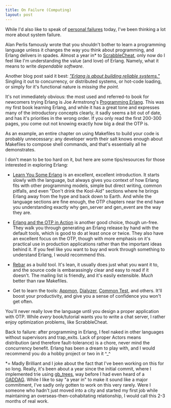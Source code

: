 ```yaml
---
title: On Failure (Computing)
layout: post
---
```


While I'd also like to speak of [personal failures][1] today, I've been thinking
a lot more about system failure.

Alan Perlis famously wrote that you shouldn't bother to learn a programming
language unless it changes the way you think about programming, and Erlang
delivers in spades.  Almost a year in\* to [ScrabbleCheat][2], only now do I
feel like I'm understanding the value (and love) of Erlang. Namely, what it
means to write _dependable software_.

Another blog post said it best: _["Erlang is about building reliable
systems."][3]_  Singling it out to concurrency, or distributed systems, or
hot-code loading, or simply for it's functional nature is _missing the point._

It's not immediately obvious: the most used and referred-to book for
newcomers trying Erlang is Joe Armstrong's [Programming Erlang][4]. This was my
first book learning Erlang, and while it has a great tone and expresses many of
the introductory concepts clearly, it sadly seems a bit out of date, and has
it's priorities in the wrong order.  If you only read the first 200-300 pages,
you come out not knowing exactly how big a deal the OTP is.

As an example, an entire chapter on using Makefiles to build your code is
probably unnecessary: any developer worth their salt knows enough about
Makefiles to compose shell commands, and that's essentially all he demonstrates.

I don't mean to be too hard on it, but here are some tips/resources for those
interested in exploring Erlang:

* [Learn You Some Erlang][5] is an excellent, excellent introduction. It starts
  slowly with the language, but always gives you context of how Erlang fits with
  other programming models, simple but direct writing, common pitfalls, and even
  "Don't drink the Kool-Aid" sections where he brings Erlang away from the hype
  and back down to Earth.  And while the language sections are fine enough, the
  OTP chapters near the end have you understanding exactly why gen\_server and
  gen\_event are the way they are.

* [Erlang and the OTP in Action][6] is another good choice, though un-free.
  They walk you through generating an Erlang release by hand with the default
  tools, which is good to do at least once or twice. They also have an excellent
  focus on the OTP, though with more emphasis on it's practical use in
  production applications rather than the important ideas behind it. If you feel
  like you want to buy and work through something to understand Erlang, I would
  recommend this.

* [Rebar][7] as a build tool.  It's lean, it usually does just what you want it
  to, and the source code is embarassingly clear and easy to read if it doesn't.
  The mailing list is friendly, and it's easily extensible. _Much_ better than
  raw Makefiles.

* Get to learn the tools: [Appmon][9], [Dialyzer][10], [Common Test][11], and
  others. It'll boost your productivity, and give you a sense of confidence you
  won't get often.

You'll never really love the language until you design a proper application with
OTP. While _every_ book/tutorial wants you to write a chat server, I rather
enjoy optimization problems, like ScrabbleCheat.

Back to failure: after programming in Erlang, I feel naked in other languages
without supervisors and trap\_exits. Lack of proper Actors means distribution
(and therefore fault-tolerance) is a chore, never mind the concurrency benefit.
Erlang has been a dream to play with, and I would recommend you do a hobby
project or two in it ^_^

\*= Madly Brilliant and I joke about the fact that I've been working on this for
so long.  Really, it's been about a year since the initial commit, where I
implemented trie using [gb\_trees][7], way before I had even heard of a
[GADDAG][8]. While I like to say "a year in" to make it sound like a major
commitment, I've sadly only gotten to work on this very rarely. Were I someone
who hadn't just moved into a city and started my first job while maintaining an
overseas-then-cohabitating relationship, I would call this 2-3 months of real
work.

   [1]: http://morepaul.com/2011/05/on-failure-personal.html
   [2]: http://github.com/paul-meier/ScrabbleCheat
   [3]: http://www.javalimit.com/2011/05/erlang-is-not-a-concurrent-functional-programming-language.html
   [4]: http://pragprog.com/book/jaerlang/programming-erlang
   [5]: http://learnyousomeerlang.com/
   [6]: http://www.manning.com/logan/
   [7]: http://alancastro.org/2010/05/01/erlang-application-management-with-rebar.html
   [8]: http://en.wikipedia.org/wiki/GADDAG
   [9]: http://www.erlang.org/doc/apps/appmon/appmon_chapter.html
   [10]: http://www.erlang.org/doc/man/dialyzer.html
   [11]: http://www.erlang.org/doc/apps/common_test/basics_chapter.html

